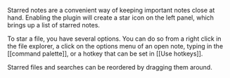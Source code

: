 Starred notes are a convenient way of keeping important notes close at hand. Enabling the plugin will create a star icon on the left panel, which brings up a list of starred notes. 

To star a file, you have several options. You can do so from a right click in the file explorer, a click on the options menu of an open note, typing in the [[command palette]], or a hotkey that can be set in [[Use hotkeys]].

Starred files and searches can be reordered by dragging them around.
